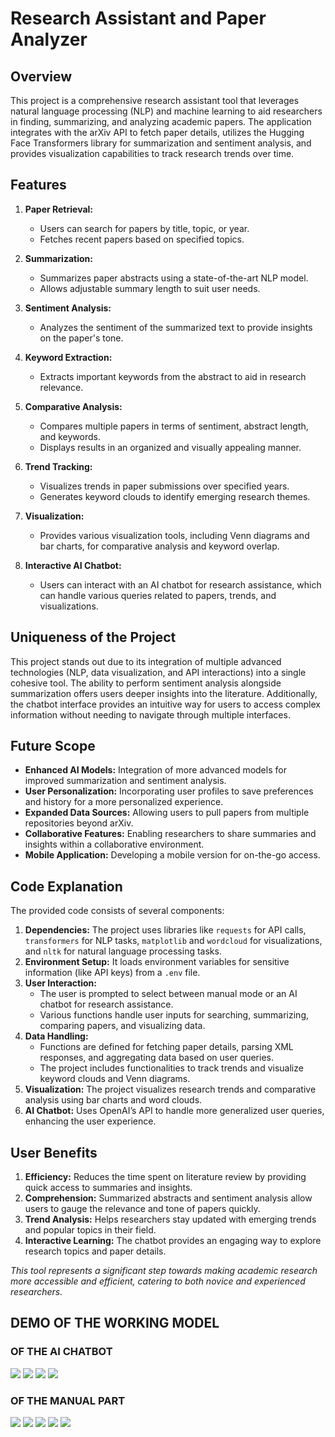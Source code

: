 # Research Assistant and Paper Analyzer

## Overview
This project is a comprehensive research assistant tool that leverages natural language processing (NLP) and machine learning to aid researchers in finding, summarizing, and analyzing academic papers. 
The application integrates with the arXiv API to fetch paper details, utilizes the Hugging Face Transformers library for summarization and sentiment analysis, and provides visualization capabilities to track research trends over time.

## Features

1. **Paper Retrieval:**
   - Users can search for papers by title, topic, or year.
   - Fetches recent papers based on specified topics.

2. **Summarization:**
   - Summarizes paper abstracts using a state-of-the-art NLP model.
   - Allows adjustable summary length to suit user needs.

3. **Sentiment Analysis:**
   - Analyzes the sentiment of the summarized text to provide insights on the paper's tone.

4. **Keyword Extraction:**
   - Extracts important keywords from the abstract to aid in research relevance.

5. **Comparative Analysis:**
   - Compares multiple papers in terms of sentiment, abstract length, and keywords.
   - Displays results in an organized and visually appealing manner.

6. **Trend Tracking:**
   - Visualizes trends in paper submissions over specified years.
   - Generates keyword clouds to identify emerging research themes.

7. **Visualization:**
   - Provides various visualization tools, including Venn diagrams and bar charts, for comparative analysis and keyword overlap.
  
8. **Interactive AI Chatbot:**
   - Users can interact with an AI chatbot for research assistance, which can handle various queries related to papers, trends, and visualizations.
  
## Uniqueness of the Project
This project stands out due to its integration of multiple advanced technologies (NLP, data visualization, and API interactions) into a single cohesive tool. 
The ability to perform sentiment analysis alongside summarization offers users deeper insights into the literature. 
Additionally, the chatbot interface provides an intuitive way for users to access complex information without needing to navigate through multiple interfaces.

## Future Scope
   - **Enhanced AI Models:** Integration of more advanced models for improved summarization and sentiment analysis.
   - **User Personalization:** Incorporating user profiles to save preferences and history for a more personalized experience.
   - **Expanded Data Sources:** Allowing users to pull papers from multiple repositories beyond arXiv.
   - **Collaborative Features:** Enabling researchers to share summaries and insights within a collaborative environment.
   - **Mobile Application:** Developing a mobile version for on-the-go access.

## Code Explanation

The provided code consists of several components:

1. **Dependencies:** The project uses libraries like `requests` for API calls, `transformers` for NLP tasks, `matplotlib` and `wordcloud` for visualizations, and `nltk` for natural language processing tasks.
2. **Environment Setup:** It loads environment variables for sensitive information (like API keys) from a `.env` file.
3. **User Interaction:**
   - The user is prompted to select between manual mode or an AI chatbot for research assistance.
   - Various functions handle user inputs for searching, summarizing, comparing papers, and visualizing data.
4. **Data Handling:**
   - Functions are defined for fetching paper details, parsing XML responses, and aggregating data based on user queries.
   - The project includes functionalities to track trends and visualize keyword clouds and Venn diagrams.
5. **Visualization:** The project visualizes research trends and comparative analysis using bar charts and word clouds.
6. **AI Chatbot:** Uses OpenAI’s API to handle more generalized user queries, enhancing the user experience.

## User Benefits

1. **Efficiency:** Reduces the time spent on literature review by providing quick access to summaries and insights.
2. **Comprehension:** Summarized abstracts and sentiment analysis allow users to gauge the relevance and tone of papers quickly.
3. **Trend Analysis:** Helps researchers stay updated with emerging trends and popular topics in their field.
4. **Interactive Learning:** The chatbot provides an engaging way to explore research topics and paper details.

*This tool represents a significant step towards making academic research more accessible and efficient, catering to both novice and experienced researchers.*

## DEMO OF THE WORKING MODEL
### OF THE AI CHATBOT
<img src="output/aichatbot1.png">
<img src="output/aichatbot2.png">
<img src="output/aichatbot3.png">
<img src="output/aichatbot4.png">

### OF THE MANUAL PART
<img src="output/summarizepaper.png">
<img src="output/comparisonpaper.png">
<img src="output/venndiagram.png">
<img src="output/trendtracking.png">
<img src="output/wordcloud1.png">